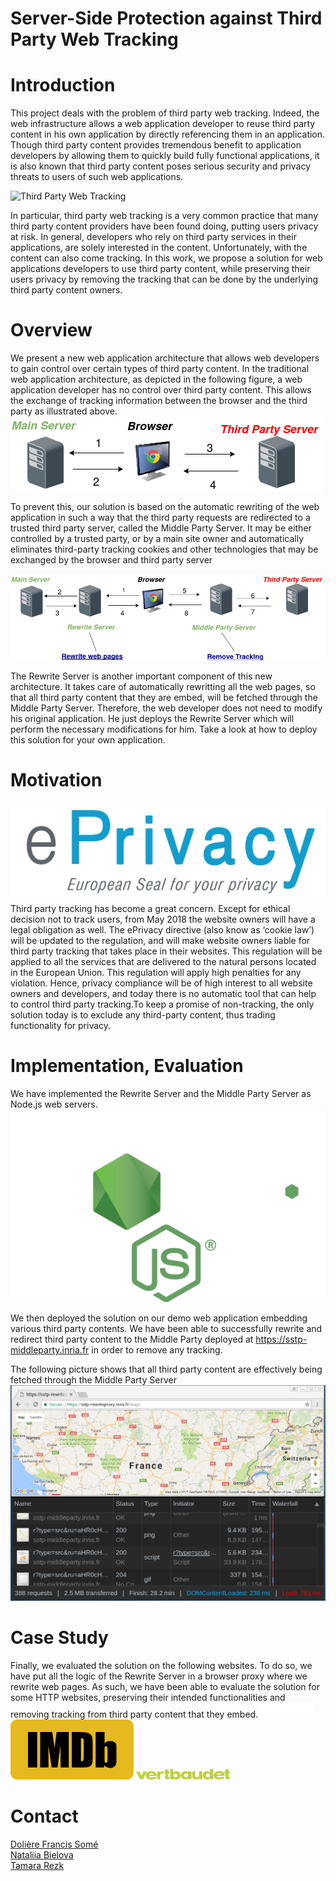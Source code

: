 # Server-Side Protection against Third Party Web Tracking

# Introduction
This project deals with the problem of third party web tracking. Indeed, the web infrastructure allows a web application developer to reuse third party content in his own application by directly referencing them in an application. Though third party content provides tremendous benefit to application developers by allowing them to quickly build fully functional applications, it is also known that third party content poses serious security and privacy threats to users of such web applications. 


![Third Party Web Tracking](/images/tracking.png?raw=true "Third Party Web Tracking")

In particular, third party web tracking is a very common practice that many third party content providers have been found doing, putting users privacy at risk. In general, developers who rely on third party services in their applications, are solely interested in the content. Unfortunately, with the content can also come tracking. In this work, we propose a solution for web applications developers to use third party content, while preserving their users privacy by removing the tracking that can be done by the underlying third party content owners.


# Overview
We present a new web application architecture that allows web developers to gain control over certain types of third party content. In the traditional web application architecture, as depicted in the following figure, a web application developer has no control over third party content. This allows the exchange of tracking information between the browser and the third party as illustrated above.
![Traditional Web Application Architecture](/images/tarchitecture-2.png?raw=true "Traditional Web Application Architecture")

To prevent this, our solution is based on the automatic rewriting of the web application in such a way that the third party requests are redirected to a trusted third party server, called the Middle Party Server. It may be either controlled by a trusted party, or by a main site owner and automatically eliminates third-party tracking cookies and other technologies that may be exchanged by the browser and third party server

![Tracking Prevention Web Application Architecture](/images/narchitecture-2.png?raw=true "Tracking Prevention Web Application Architecture")

The Rewrite Server is another important component of this new architecture. It takes care of automatically rewritting all the web pages, so that all third party content that they are embed, will be fetched through the Middle Party Server. Therefore, the web developer does not need to modify his original application. He just deploys the Rewrite Server which will perform the necessary modifications for him. Take a look at how to deploy this solution for your own application.

# Motivation
![ePrivacy: from directive to regulation ](/images/eprivacy.png?raw=true "ePrivacy: from directive to regulation")
Third party tracking has become a great concern. Except for ethical decision not to track users, from May 2018 the website owners will have a legal obligation as well. The ePrivacy directive (also know as ‘cookie law’) will be updated to the regulation, and will make website owners liable for third party tracking that takes place in their websites. This regulation will be applied to all the services that are delivered to the natural persons located in the European Union. This regulation will apply high penalties for any violation. Hence, privacy compliance will be of high interest to all website owners and developers, and today there is no automatic tool that can help to control third party tracking.To keep a promise of non-tracking, the only solution today is to exclude any third-party content, thus trading functionality for privacy.

# Implementation, Evaluation

We have implemented the Rewrite Server and the Middle Party Server as Node.js web servers.
![Node.js ](/images/nodejs.png?raw=true "Node.js")

We then deployed the solution on our demo web application embedding various third party contents. We have been able to successfully rewrite and redirect third party content to the Middle Party deployed at https://sstp-middleparty.inria.fr in order to remove any tracking. 

The following picture shows that all third party content are effectively being fetched through the Middle Party Server
![Screeshot of implementation](/images/screenshot.png?raw=true "Screenshot of implementation")

# Case Study
Finally, we evaluated the solution on the following websites. To do so, we have put all the logic of the Rewrite Server in a browser proxy where we rewrite web pages. As such, we have been able to evaluate the solution for some HTTP websites, preserving their intended functionalities and removing tracking from third party content that they embed.
![BBC ](/images/bbc.png?raw=true "BBC")
![IMDB](/images/imdb.png?raw=true "IMDB")
![Vertbaduet](/images/vertbaudet.png?raw=true "Vertbaudet")

# Contact
[Dolière Francis Somé](http://www-sop.inria.fr/members/Doliere.Some/) <br>
[Nataliia Bielova](http://www-sop.inria.fr/members/Nataliia.Bielova/) <br>
[Tamara Rezk](http://www-sop.inria.fr/lemme/Tamara.Rezk/)



